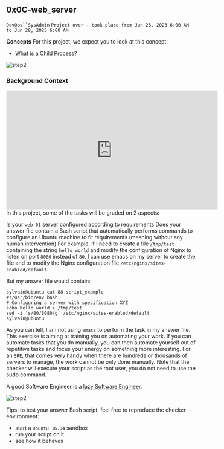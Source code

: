 ## 0x0C-web_server
`DevOps``SysAdmin`
`Project over - took place from Jun 26, 2023 6:00 AM to Jun 28, 2023 6:00 AM`

**Concepts**
For this project, we expect you to look at this concept:
- [What is a Child Process?]()

<p><img src="https://s3.amazonaws.com/intranet-projects-files/holbertonschool-sysadmin_devops/266/8Gu52Qv.png" alt="step2"></p>

### Background Context
<iframe width="560" height="315" src="https://www.youtube.com/watch?v=AZg4uJkEa-4&feature=youtu.be&hd=1" frameborder="0" allowfullscreen></iframe>
In this project, some of the tasks will be graded on 2 aspects:

Is your `web-01` server configured according to requirements
Does your answer file contain a Bash script that automatically performs commands to configure an Ubuntu machine to fit requirements (meaning without any human intervention)
For example, if I need to create a file `/tmp/test` containing the string `hello world` and modify the configuration of Nginx to listen on port `8080` instead of `80`, I can use emacs on my server to create the file and to modify the Nginx configuration file `/etc/nginx/sites-enabled/default`.

But my answer file would contain:
```
sylvain@ubuntu cat 88-script_example
#!/usr/bin/env bash
# Configuring a server with specification XYZ
echo hello world > /tmp/test
sed -i 's/80/8080/g' /etc/nginx/sites-enabled/default
sylvain@ubuntu
```
As you can tell, I am not using `emacs` to perform the task in my answer file. This exercise is aiming at training you on automating your work. If you can automate tasks that you do manually, you can then automate yourself out of repetitive tasks and focus your energy on something more interesting. For an `SRE`, that comes very handy when there are hundreds or thousands of servers to manage, the work cannot be only done manually. Note that the checker will execute your script as the root user, you do not need to use the sudo command.

A good Software Engineer is a [lazy Software Engineer](https://www.techwell.com/techwell-insights/2013/12/why-best-programmers-are-lazy-and-act-dumb).
<p><img src="https://s3.amazonaws.com/intranet-projects-files/holbertonschool-sysadmin_devops/266/82VsYEC.jpg" alt="step2"></p>
Tips: to test your answer Bash script, feel free to reproduce the checker environment:

- start a `Ubuntu 16.04` sandbox
- run your script on it
- see how it behaves


